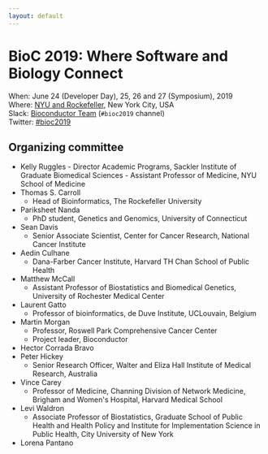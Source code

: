 ```yaml
---
layout: default
---
```


# BioC 2019: Where Software and Biology Connect

When: June 24 (Developer Day), 25, 26 and 27 (Symposium), 2019 <br />
Where: [NYU and Rockefeller][venue], New York City, USA<br />
Slack: [Bioconductor Team][] (`#bioc2019` channel)<br />
Twitter: [#bioc2019][tweet]<br />

[tweet]: https://twitter.com/hashtag/bioc2019?f=tweets
[venue]: ./travel-accommodations
[Bioconductor Team]: https://bioc-community.herokuapp.com/

## Organizing committee

* Kelly Ruggles
	  - Director Academic Programs, Sackler Institute of Graduate Biomedical Sciences
	  - Assistant Professor of Medicine, NYU School of Medicine
* Thomas S. Carroll
    - Head of Bioinformatics, The Rockefeller University
* Pariksheet Nanda
    - PhD student, Genetics and Genomics, University of Connecticut
* Sean Davis
    - Senior Associate Scientist, Center for Cancer Research, National Cancer Institute
* Aedin Culhane
    - Dana-Farber Cancer Institute, Harvard TH Chan School of Public Health
* Matthew McCall
    - Assistant Professor of Biostatistics and Biomedical Genetics, University of Rochester Medical Center
* Laurent Gatto
    - Professor of bioinformatics, de Duve Institute, UCLouvain, Belgium
* Martin Morgan
    - Professor, Roswell Park Comprehensive Cancer Center
    - Project leader, Bioconductor
* Hector Corrada Bravo
* Peter Hickey
    - Senior Research Officer, Walter and Eliza Hall Institute of Medical Research, Australia
* Vince Carey
    - Professor of Medicine, Channing Division of Network Medicine, Brigham and Women's Hospital, Harvard Medical School
* Levi Waldron
    - Associate Professor of Biostatistics, Graduate School of Public Health and Health Policy and Institute for Implementation Science in Public Health, City University of New York 
* Lorena Pantano
